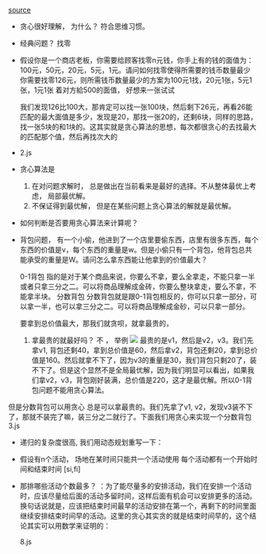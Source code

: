 [source](https://juejin.cn/post/6844904073632677902)

- 贪心很好理解， 为什么？
    符合思维习惯。
- 经典问题？
    找零

- 假设你是一个商店老板，你需要给顾客找零n元钱，你手上有的钱的面值为：100元，50元，20元，5元，1元。请问如何找零使得所需要的钱币数量最少
    你需要找零126元，则所需钱币数量最少的方案为100元1找，20元1张，5元1张，1元1张
    着对方給500的面值， 好想来一张试试

    我们发现126比100大，那肯定可以找一张100块，然后剩下26元，再看26能匹配的最大面值是多少，发现是20，那找一张20的，还剩6块，同样的思路，找一张5块的和1块的。这其实就是贪心算法的思想，每次都很贪心的去找最大的匹配那个值，然后再找次大的

- 2.js
- 贪心算法是
    1. 在对问题求解时， 总是做出在当前看来是最好的选择。不从整体最优上考虑， 局部最优解。
    2. 不保证得到最优解， 但是在某些问题上贪心算法的解就是最优解。

- 如何判断是否要用贪心算法来计算呢？

- 背包问题， 
    有一个小偷，他进到了一个店里要偷东西，店里有很多东西，每个东西的价值是v，每个东西的重量是w。但是小偷只有一个背包，他背包总共能承受的重量是W。请问怎么拿东西能让他拿到的价值最大？

    0-1背包
        指的是对于某个商品来说，你要么不拿，要么全拿走，不能只拿一半或者只拿三分之二。可以将商品理解成金砖，你要么整块拿走，要么不拿，不能拿半块。
    分数背包
        分数背包就是跟0-1背包相反的，你可以只拿一部分，可以拿一半，也可以拿三分之二。可以将商品理解成金砂，可以只拿一部分。

    要拿到总价值最大，那我们就贪呗，就拿最贵的， 
    1. 拿最贵的就最好吗？ 不 ， 举例
        ![](https://p3-juejin.byteimg.com/tos-cn-i-k3u1fbpfcp/477adcbf0ad54b89bea69658aacbeebf~tplv-k3u1fbpfcp-zoom-in-crop-mark:1304:0:0:0.awebp)
        最贵的是v1，然后是v2，v3。我们先拿v1, 背包还剩40，拿到总价值是60，然后拿v2，背包还剩20，拿到总价值是160。然后就拿不下了，因为v3的重量是30，我们背包只剩20了，装不下了。但是这个显然不是全局最优解，因为我们明显可以看出，如果我们拿v2，v3，背包刚好装满，总价值是220，这才是最优解。所以0-1背包问题不能用贪心算法。

但是分数背包可以用贪心
    总是可以拿最贵的。我们先拿了v1, v2，发现v3装不下了，那就不装完了嘛，装三分之二就行了。下面我们用贪心来实现一个分数背包
    3.js

- 递归的复杂度很高, 我们用动态规划重写一下：
- 假设有n个活动，
    场地在某时间只能共一个活动使用
    每个活动都有一个开始时间和结束时间
    [si,fi]
-   那排哪些活动个数最多？
    ：为了能尽量多的安排活动，我们在安排一个活动时，应该尽量给后面的活动多留时间，这样后面有机会可以安排更多的活动。换句话说就是，应该把结束时间最早的活动安排在第一个，再剩下的时间里面继续安排结束时间早的活动。这里的贪心其实贪的就是结束时间早的，这个结论其实可以用数学来证明的：

    8.js
